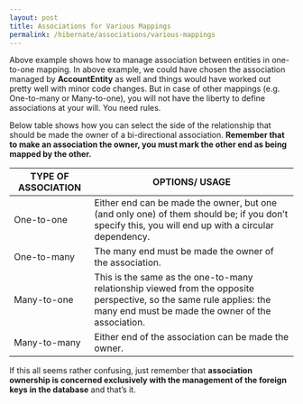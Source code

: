 ```yaml
---
layout: post
title: Associations for Various Mappings
permalink: /hibernate/associations/various-mappings
---
```


Above example shows how to manage association between entities in one-to-one mapping. In above example, we could have chosen the association managed by **AccountEntity** as well and things would have worked out pretty well with minor code changes. But in case of other mappings (e.g. One-to-many or Many-to-one), you will not have the liberty to define associations at your will. You need rules.

Below table shows how you can select the side of the relationship that should be made the owner of a bi-directional association. **Remember that to make an association the owner, you must mark the other end as being mapped by the other.**

|TYPE OF ASSOCIATION|	OPTIONS/ USAGE|
|---|---|	
|One-to-one|	Either end can be made the owner, but one (and only one) of them should be; if you don’t specify this, you will end up with a circular dependency.|
|One-to-many|	The many end must be made the owner of the association.|
|Many-to-one|	This is the same as the one-to-many relationship viewed from the opposite perspective, so the same rule applies: the many end must be made the owner of the association.|
|Many-to-many|	Either end of the association can be made the owner.|

If this all seems rather confusing, just remember that **association ownership is concerned exclusively with the management of the foreign keys in the database** and that’s it.

